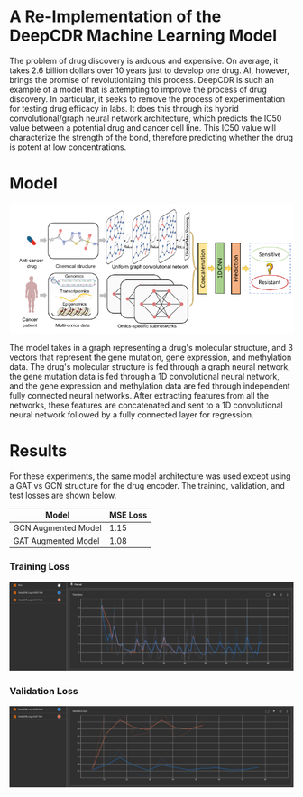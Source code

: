 # A Re-Implementation of the DeepCDR Machine Learning Model

The problem of drug discovery is arduous and expensive. On average, it takes 2.6 billion dollars over 10 years just 
to develop one drug. AI, however, brings the promise of revolutionizing this process. DeepCDR is such an example of 
a model that is attempting to improve the process of drug discovery. In particular, it seeks to remove the process 
of experimentation for testing drug efficacy in labs. It does this through its hybrid convolutional/graph neural network 
architecture, which predicts the IC50 value between a potential drug and cancer cell line. This IC50 value will 
characterize the strength of the bond, therefore predicting whether the drug is potent at low concentrations. 


# Model

![Illustration of the DeepCDR model](Images/model.png)

The model takes in a graph representing a drug's molecular structure, and 3 vectors that represent the gene mutation, 
gene expression, and methylation data. The drug's molecular structure is fed through a graph neural network, the gene 
mutation data is fed through a 1D convolutional neural network, and the gene expression and methylation data are fed 
through independent fully connected neural networks. After extracting features from all the networks, these features 
are concatenated and sent to a 1D convolutional neural network followed by a fully connected layer for regression. 

# Results

For these experiments, the same model architecture was used except using a GAT vs GCN structure for the drug encoder.
The training, validation, and test losses are shown below.

| Model               | MSE Loss |
|---------------------|----------|
| GCN Augmented Model | 1.15     |
| GAT Augmented Model | 1.08     |


### Training Loss
![Training Loss](Images/Train%20Loss.png)

### Validation Loss
![Validation Loss](Images/Validation%20Loss.png)
